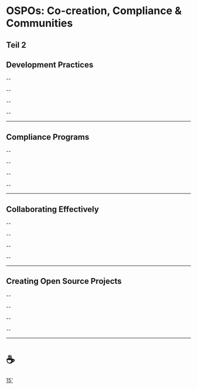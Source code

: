 # OSPOs: Co-creation, Compliance & Communities
Teil 2
---
Development Practices
--

--

--

--

--

---
Compliance Programs
--

--

--

--

--

---
Collaborating Effectively
--

--

--

--

--

---
Creating Open Source Projects
--

--

--

--

--

---
# ☕

[15'](https://youtu.be/1gQJUjgCqrU)